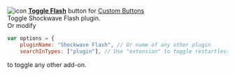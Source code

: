 ![icon](https://raw.github.com/Infocatcher/Custom_Buttons/master/Toggle_Flash/icon.png)&nbsp;<a href="https://infocatcher.github.io/Custom_Buttons/install/toggleFlash.html"><strong>Toggle Flash</strong></a> button for [Custom Buttons](https://addons.mozilla.org/addon/custom-buttons/)
<br>Toggle Shockwave Flash plugin.
<br>Or modify
```js
var options = {
	pluginName: "Shockwave Flash", // Or name of any other plugin
	searchInTypes: ["plugin"], // Use "extension" to toggle restartless extensions
```
to toggle any other add-on.
